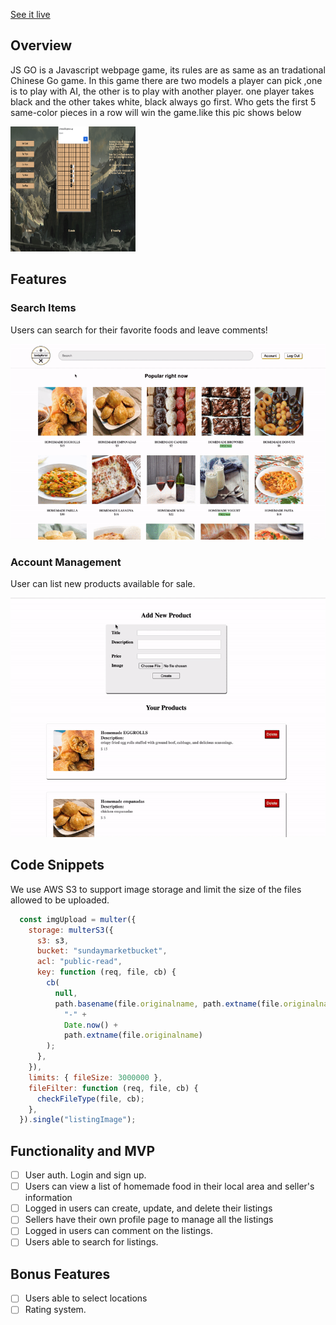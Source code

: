 [See it live](https://alvinzhao2020.github.io/JS-GO-Game/)


## Overview
JS GO is a Javascript webpage game, its rules are as same as an tradational Chinese Go 
game. In this game there are two models a player can pick ,one is to play with AI, the
other is to play with another player. one player takes black and the other takes white,
black always go first. Who gets the first 5 same-color pieces in a row will win the game.like this pic shows below

<img src="images/Screen Shot 2020-09-16 at 2.31.24 PM.png" width="200" height="200" title="JS GO">

## Features

### Search Items

Users can search for their favorite foods and leave comments!

![Alt Text](https://github.com/xdeng9/sunday-market/blob/master/frontend/src/image/search.gif?raw=true)

### Account Management

User can list new products available for sale.

![Alt Text](https://github.com/xdeng9/sunday-market/blob/master/frontend/src/image/account.gif?raw=true)

## Code Snippets

We use AWS S3 to support image storage and limit the size of the files allowed to be uploaded.

```javascript
  const imgUpload = multer({
    storage: multerS3({
      s3: s3,
      bucket: "sundaymarketbucket",
      acl: "public-read",
      key: function (req, file, cb) {
        cb(
          null,
          path.basename(file.originalname, path.extname(file.originalname)) +
            "-" +
            Date.now() +
            path.extname(file.originalname)
        );
      },
    }),
    limits: { fileSize: 3000000 }, 
    fileFilter: function (req, file, cb) {
      checkFileType(file, cb);
    },
  }).single("listingImage");
```

## Functionality and MVP
- [ ] User auth. Login and sign up.
- [ ] Users can view a list of homemade food in their local area and seller's information
- [ ] Logged in users can create, update, and delete their listings
- [ ] Sellers have their own profile page to manage all the listings
- [ ] Logged in users can comment on the listings.
- [ ] Users able to search for listings.

## Bonus Features
- [ ] Users able to select locations
- [ ] Rating system. 